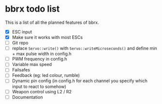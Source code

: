 # bbrx todo list
This is a list of all the planned features of bbrx.

- [x] ESC input
- [x] Make sure it works with most ESCs
- [ ] Git repo
- [ ] replace `Servo::write()` with `Servo::writeMicroseconds()` and define min + max pulse width in config.h
- [ ] PWM frequency in config.h
- [ ] Variable max speed
- [ ] Failsafes
- [ ] Feedback (eg: led colour, rumble)
- [ ] Dynamic pin config (in config.h for each channel you specify which input to react to somehow)
- [ ] Weapon control using L2 / R2
- [ ] Documentation